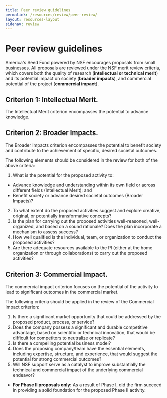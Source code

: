 ```yaml
---
title: Peer review guidelines
permalink: /resources/review/peer-review/
layout: resources-layout
sidenav: review
---
```


# Peer review guidelines

America's Seed Fund powered by NSF encourages proposals from small businesses. All proposals are reviewed under the NSF merit review criteria, which covers both the quality of research (**intellectual or technical merit**) and its potential impact on society (**broader impacts**), and commercial potential of the project (**commercial impact**).

## Criterion 1: Intellectual Merit. 
The Intellectual Merit criterion encompasses the potential to advance knowledge.
## Criterion 2: Broader Impacts. 
The Broader Impacts criterion encompasses the potential to benefit society and contribute to the achievement of specific, desired societal outcomes.

The following elements should be considered in the review for both of the above criteria:
1. What is the potential for the proposed activity to:
- Advance knowledge and understanding within its own field or across different fields (Intellectual Merit); and
- Benefit society or advance desired societal outcomes (Broader Impacts)?
2. To what extent do the proposed activities suggest and explore creative, original, or potentially transformative concepts?
3. Is the plan for carrying out the proposed activities well-reasoned, well-organized, and based on a sound rationale? Does the plan incorporate a mechanism to assess success?
4. How well qualified is the individual, team, or organization to conduct the proposed activities?
5. Are there adequate resources available to the PI (either at the home organization or through collaborations) to carry out the proposed activities?

## Criterion 3: Commercial Impact. 
The commercial impact criterion focuses on the potential of the activity to lead to significant outcomes in the commercial market.

The following criteria should be applied in the review of the Commercial Impact criterion:
1. Is there a significant market opportunity that could be addressed by the proposed product, process, or service?
2. Does the company possess a significant and durable competitive advantage, based on scientific or technical innovation, that would be difficult for competitors to neutralize or replicate?
3. Is there a compelling potential business model?
4. Does the proposing company/team have the essential elements, including expertise, structure, and experience, that would suggest the potential for strong commercial outcomes?
5. Will NSF support serve as a catalyst to improve substantially the technical and commercial impact of the underlying commercial endeavor?

- **For Phase II proposals only:** As a result of Phase I, did the firm succeed in providing a solid foundation for the proposed Phase II activity.

